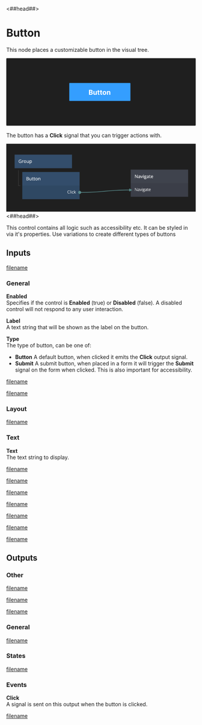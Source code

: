 <##head##>
# Button

This node places a customizable button in the visual tree.   

![](./button_visual.png ':class=img-size-l')

The button has a **Click** signal that you can trigger actions with.

![](./button_node.png ':class=img-size-l')
<##head##>

This control contains all logic such as accessibility etc. It can be styled in via it's properties. 
Use variations to create different types of buttons 

## Inputs

[filename](../shared-props/inputs/margin-and-padding/README.md ':include')

### General

**Enabled**  
Specifies if the control is **Enabled** (true) or **Disabled** (false). A disabled control will not respond to any user interaction.

**Label**  
A text string that will be shown as the label on the button.

**Type**  
The type of button, can be one of:

- **Button** A default button, when clicked it emits the **Click** output signal.
- **Submit** A submit button, when placed in a form it will trigger the **Submit** signal on the form when clicked. This is also important for accessibility.

[filename](../shared-props/inputs/alignment/README.md ':include')

[filename](../shared-props/inputs/dimensions-and-size-mode/README.md ':include')

### Layout

[filename](../shared-props/inputs/position/README.md ':include')

### Text

**Text**  
The text string to display.

[filename](../shared-props/inputs/text-styles/README.md ':include')

[filename](../shared-props/inputs/visibility-styles/README.md ':include')

[filename](../shared-props/inputs/border-and-corner-styles/README.md ':include')

[filename](../shared-props/inputs/box-shadow-styles/README.md ':include')

[filename](../shared-props/inputs/placement-styles/README.md ':include')

[filename](../shared-props/inputs/other/README.md ':include')


[filename](../shared-props/inputs/advanced-style/README.md ':include')


## Outputs

### Other  
[filename](../shared-props/outputs/other/README.md ':include')

[filename](../shared-props/outputs/bounding-box/README.md ':include')

[filename](../shared-props/outputs/mounted/README.md ':include')

### General  
[filename](../shared-props/outputs/control-id/README.md ':include')

### States   

[filename](../shared-props/outputs/control-states/README.md ':include')

### Events

**Click**  
A signal is sent on this output when the button is clicked.

[filename](../shared-props/outputs/control-events/README.md ':include')

